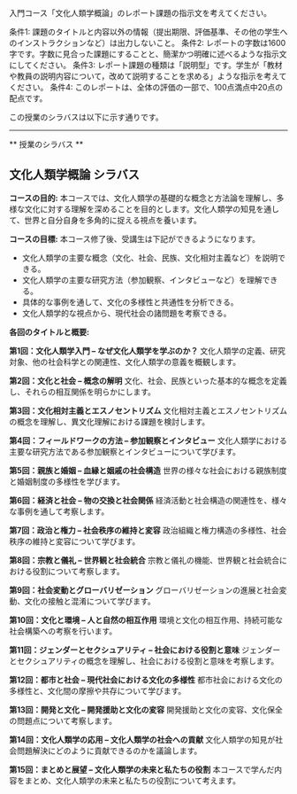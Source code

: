 入門コース「文化人類学概論」のレポート課題の指示文を考えてください。

条件1: 課題のタイトルと内容以外の情報（提出期限、評価基準、その他の学生へのインストラクションなど）は出力しないこと。
条件2: レポートの字数は1600字です。字数に見合った課題にすることと、簡潔かつ明確に述べるような指示文にしてください。
条件3: レポート課題の種類は「説明型」です。学生が「教材や教員の説明内容について，改めて説明することを求める」ような指示を考えてください。
条件4: このレポートは、全体の評価の一部で、100点満点中20点の配点です。

この授業のシラバスは以下に示す通りです。

---------------------------------------
** 授業のシラバス **
## 文化人類学概論 シラバス

**コースの目的:** 本コースでは、文化人類学の基礎的な概念と方法論を理解し、多様な文化に対する理解を深めることを目的とします。文化人類学の知見を通して、世界と自分自身を多角的に捉える視点を養います。

**コースの目標:**  本コース修了後、受講生は下記ができるようになります。
* 文化人類学の主要な概念（文化、社会、民族、文化相対主義など）を説明できる。
* 文化人類学の主要な研究方法（参加観察、インタビューなど）を理解できる。
* 具体的な事例を通して、文化の多様性と共通性を分析できる。
* 文化人類学的な視点から、現代社会の諸問題を考察できる。


**各回のタイトルと概要:**

**第1回：文化人類学入門 – なぜ文化人類学を学ぶのか？**
文化人類学の定義、研究対象、他の社会科学との関連性、文化人類学の意義を概観します。

**第2回：文化と社会 – 概念の解明**
文化、社会、民族といった基本的な概念を定義し、それらの相互関係を明らかにします。

**第3回：文化相対主義とエスノセントリズム**
文化相対主義とエスノセントリズムの概念を理解し、異文化理解における課題を検討します。

**第4回：フィールドワークの方法 – 参加観察とインタビュー**
文化人類学における主要な研究方法である参加観察とインタビューについて学びます。

**第5回：親族と婚姻 – 血縁と姻戚の社会構造**
世界の様々な社会における親族制度と婚姻制度の多様性を学びます。

**第6回：経済と社会 – 物の交換と社会関係**
経済活動と社会構造の関連性を、様々な事例を通して考察します。

**第7回：政治と権力 – 社会秩序の維持と変容**
政治組織と権力構造の多様性、社会秩序の維持と変容について学びます。

**第8回：宗教と儀礼 – 世界観と社会統合**
宗教と儀礼の機能、世界観と社会統合における役割について考察します。

**第9回：社会変動とグローバリゼーション**
グローバリゼーションの進展と社会変動、文化の接触と混淆について学びます。

**第10回：文化と環境 – 人と自然の相互作用**
環境と文化の相互作用、持続可能な社会構築への考察を行います。

**第11回：ジェンダーとセクシュアリティ – 社会における役割と意味**
ジェンダーとセクシュアリティの概念を理解し、社会における役割と意味を考察します。

**第12回：都市と社会 – 現代社会における文化の多様性**
都市社会における文化の多様性と、文化間の摩擦や共存について学びます。

**第13回：開発と文化 – 開発援助と文化の変容**
開発援助と文化の変容、文化保全の問題点について考察します。

**第14回：文化人類学の応用 – 文化人類学の社会への貢献**
文化人類学の知見が社会問題解決にどのように貢献できるのかを議論します。

**第15回：まとめと展望 – 文化人類学の未来と私たちの役割**
本コースで学んだ内容をまとめ、文化人類学の未来と私たちの役割について考えます。
